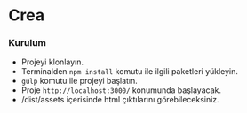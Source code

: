 # Crea 

### Kurulum
* Projeyi klonlayın.
* Terminalden ```npm install``` komutu ile ilgili paketleri yükleyin.
* ```gulp``` komutu ile projeyi başlatın.
* Proje ```http://localhost:3000/``` konumunda başlayacak.
* /dist/assets içerisinde html çıktılarını görebileceksiniz.

